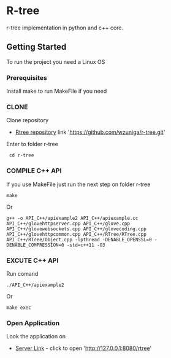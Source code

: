 # R-tree
r-tree implementation in python and c++ core.

## Getting Started
To run the project you need a Linux OS

### Prerequisites

Install make to run MakeFile if you need

### CLONE
Clone repository
* [Rtree repository](https://github.com/wzuniga/r-tree.git) link 'https://github.com/wzuniga/r-tree.git'

Enter to folder r-tree
```
 cd r-tree
```

### COMPILE C++ API
If you use MakeFile just run the next step on folder r-tree
```
make
```
Or
```
g++ -o API_C++/apiexample2 API_C++/apiexample.cc API_C++/glovehttpserver.cpp API_C++/glove.cpp API_C++/glovewebsockets.cpp API_C++/glovecoding.cpp API_C++/glovehttpcommon.cpp API_C++/RTree/RTree.cpp API_C++/RTree/Object.cpp -lpthread -DENABLE_OPENSSL=0 -DENABLE_COMPRESSION=0 -std=c++11 -O3
```

### EXCUTE C++ API
Run comand
```
./API_C++/apiexample2
```
Or
```
make exec
```

### Open Application
Look the application on

* [Server Link](http://127.0.0.1:8080/rtree) - click to open 'http://127.0.0.1:8080/rtree'
